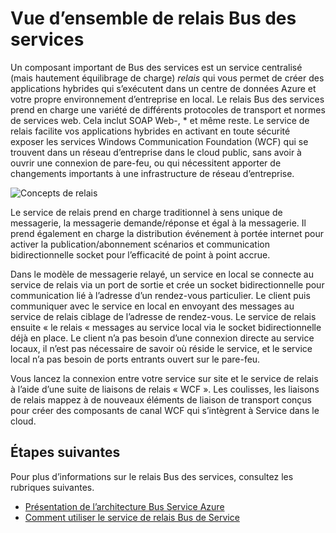 <properties
    pageTitle="Vue d’ensemble de relais Bus des services | Microsoft Azure"
    description="Vue d’ensemble de relais Bus des services."
    services="service-bus"
    documentationCenter=".net"
    authors="sethmanheim"
    manager="timlt"
    editor=""/>

<tags
    ms.service="service-bus"
    ms.workload="na"
    ms.tgt_pltfrm="na"
    ms.devlang="multiple"
    ms.topic="get-started-article"
    ms.date="09/01/2016"
    ms.author="sethm"/>


# <a name="overview-of-service-bus-relay"></a>Vue d’ensemble de relais Bus des services

Un composant important de Bus des services est un service centralisé (mais hautement équilibrage de charge) *relais* qui vous permet de créer des applications hybrides qui s’exécutent dans un centre de données Azure et votre propre environnement d’entreprise en local.  Le relais Bus des services prend en charge une variété de différents protocoles de transport et normes de services web. Cela inclut SOAP Web-, * et même reste. Le service de relais facilite vos applications hybrides en activant en toute sécurité exposer les services Windows Communication Foundation (WCF) qui se trouvent dans un réseau d’entreprise dans le cloud public, sans avoir à ouvrir une connexion de pare-feu, ou qui nécessitent apporter de changements importants à une infrastructure de réseau d’entreprise. 

![Concepts de relais](./media/service-bus-relay-overview/sb-relay-01.png)

Le service de relais prend en charge traditionnel à sens unique de messagerie, la messagerie demande/réponse et égal à la messagerie. Il prend également en charge la distribution événement à portée internet pour activer la publication/abonnement scénarios et communication bidirectionnelle socket pour l’efficacité de point à point accrue. 

Dans le modèle de messagerie relayé, un service en local se connecte au service de relais via un port de sortie et crée un socket bidirectionnelle pour communication lié à l’adresse d’un rendez-vous particulier. Le client puis communiquer avec le service en local en envoyant des messages au service de relais ciblage de l’adresse de rendez-vous. Le service de relais ensuite « le relais « messages au service local via le socket bidirectionnelle déjà en place. Le client n’a pas besoin d’une connexion directe au service locaux, il n’est pas nécessaire de savoir où réside le service, et le service local n’a pas besoin de ports entrants ouvert sur le pare-feu.

Vous lancez la connexion entre votre service sur site et le service de relais à l’aide d’une suite de liaisons de relais « WCF ». Les coulisses, les liaisons de relais mappez à de nouveaux éléments de liaison de transport conçus pour créer des composants de canal WCF qui s’intègrent à Service dans le cloud. 

## <a name="next-steps"></a>Étapes suivantes

Pour plus d’informations sur le relais Bus des services, consultez les rubriques suivantes.

- [Présentation de l’architecture Bus Service Azure](../service-bus-messaging/service-bus-fundamentals-hybrid-solutions.md)
- [Comment utiliser le service de relais Bus de Service](service-bus-dotnet-how-to-use-relay.md)

 